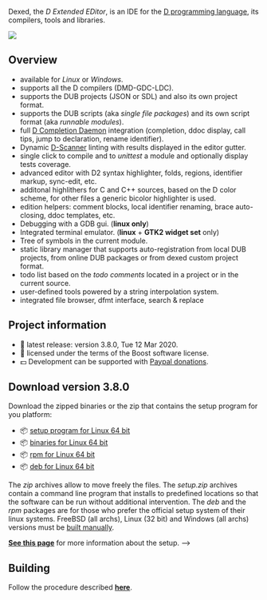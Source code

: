 Dexed, the _D Extended EDitor_, is an IDE for the [D programming language](https://dlang.org), its compilers, tools and libraries.

![](https://basile.b.gitlab.io/dexed/img/coedit_kde4_thumb.png)

## Overview

- available for _Linux_ or _Windows_.
- supports all the D compilers (DMD-GDC-LDC).
- supports the DUB projects (JSON or SDL) and also its own project format.
- supports the DUB scripts (aka _single file packages_) and its own script format (aka _runnable modules_).
- full [D Completion Daemon](https://github.com/dlang-community/DCD) integration (completion, ddoc display, call tips, jump to declaration, rename identifier).
- Dynamic [D-Scanner](https://github.com/dlang-community/D-Scanner) linting with results displayed in the editor gutter.
- single click to compile and to _unittest_ a module and optionally display tests coverage.
- advanced editor with D2 syntax highlighter, folds, regions, identifier markup, sync-edit, etc.
- additonal highlithers for C and C++ sources, based on the D color scheme, for other files a generic bicolor highlighter is used.
- edition helpers: comment blocks, local identifier renaming, brace auto-closing, ddoc templates, etc.
- Debugging with a GDB gui. (**linux only**)
- Integrated terminal emulator. (**linux** + **GTK2 widget set** only)
- Tree of symbols in the current module.
- static library manager that supports auto-registration from local DUB projects, from online DUB packages or from dexed custom project format.
- todo list based on the _todo comments_ located in a project or in the current source.
- user-defined tools powered by a string interpolation system.
- integrated file browser, dfmt interface, search & replace  <!--, [discover more in the manual](https://basile-z.github.io/dexed/).-->

## Project information

- :bookmark: latest release: version 3.8.0, Tue 12 Mar 2020.
- :scroll: licensed under the terms of the Boost software license.
- :dollar: Development can be supported with [Paypal donations](https://www.paypal.com/cgi-bin/webscr?cmd=_s-xclick&hosted_button_id=AQDJVC39PJF7J).

## Download version 3.8.0

Download the zipped binaries or the zip that contains the setup program for you platform:

- :package: [setup program for Linux 64 bit](https://gitlab.com/basile.b/dexed/uploads/a2a446e3dab3a286cb7139d96d17fb19/dexed.3.8.0.linux64.setup.zip)
- :package: [binaries for Linux 64 bit](https://gitlab.com/basile.b/dexed/uploads/597520123ad479642be9aab519fdab9c/dexed.3.8.0.linux64.zip)
- :package: [rpm for Linux 64 bit](https://gitlab.com/basile.b/dexed/uploads/cacac39d9d5326d3393d0f3b4ff76676/dexed-3.8.0-0.x86_64.rpm)
- :package: [deb for Linux 64 bit](https://gitlab.com/basile.b/dexed/uploads/6c15bb9b229936b84899637bb535da9f/dexed-3.8.0.amd64.deb)

The _zip_ archives allow to move freely the files.
The _setup.zip_ archives contain a command line program that installs to predefined locations so that the software can be run without additional intervention.
The _deb_ and the _rpm_ packages are for those who prefer the official setup system of their linux systems.
FreeBSD (all archs), Linux (32 bit) and Windows (all archs) versions must be [built manually](https://basile.b.gitlab.io/dexed/build.html).

[**See this page**](https://basile-z.github.io/dexed/setup.html) for more information about the setup.
-->

## Building

Follow the procedure described [**here**](https://basile.b.gitlab.io/dexed/build.html).
